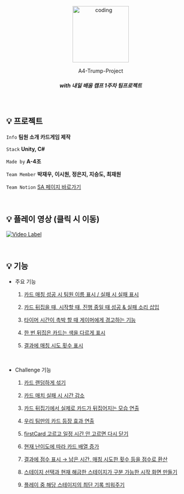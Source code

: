 <p align="center">
    <img src="https://github.com/JeongEunJi1127/practice/assets/43170505/065e856c-5190-42c3-9841-fbad23313aa5" alt="coding" width="150px" />
</p>
<p align="center"> A4-Trump-Project  </p>

##### <p align="center"> <b> _with 내일 배움 캠프 1주차 팀프로젝트_ </b>


<br/>


## :bulb: 프로젝트  
 `Info` **팀원 소개 카드게임 제작**

 `Stack` **Unity, C#**   

 `Made by` **A-4조** 
 
 `Team Member` **박재우, 이시원, 정은지, 지승도, 최재원**
 
 `Team Notion` [SA 페이지 바로가기](https://www.notion.so/teamsparta/A-4-Four-Complete-FC-4-03624d1601534897a5d72c723f64c223)

<br/>

## :bulb: 플레이 영상 (클릭 시 이동)

[![Video Label](http://img.youtube.com/vi/fN7Nprhum38/0.jpg)](https://youtu.be/fN7Nprhum38) 

<br/>

## :bulb: 기능
- 주요 기능
    1. [카드 매칭 성공 시 팀원 이름 표시 / 실패 시 실패 표시](https://www.notion.so/teamsparta/fc39c333323b4e619bb33ab021e20443)  

    2. [카드 뒤집을 때, 시작할 때, 진행 중일 때 성공 & 실패 소리 삽입](https://www.notion.so/teamsparta/cc319c4e1ec54c418a2d4e9c96bdabf6)  

    3. [타이머 시간이 촉박 할 때 게이머에게 경고하는 기능](https://www.notion.so/teamsparta/TimerRedSound-1a51e5a3c2104c24b4330f11ff7311fa)     

    4. [한 번 뒤집은 카드는 색을 다르게 표시](https://www.notion.so/teamsparta/Flipped-Card-Change-to-Grey-Color-7f279ce1eafa49cc90793f54c63c3a27)  

    5. [결과에 매칭 시도 횟수 표시](https://www.notion.so/teamsparta/84b51100da454878ac62fe42f4e4a3e0)

<br/>
 
- Challenge 기능
    1. [카드 랜덤하게 섞기](https://www.notion.so/teamsparta/95626fec996b426fa0a4aea809e31b5e)  

    2. [카드 매치 실패 시 시간 감소](https://www.notion.so/teamsparta/MatchFailCountDown-682ee328a4f84e8e82f75c55a8451a60)    

    3. [카드 뒤집기에서 실제로 카드가 뒤집어지는 모습 연출](https://www.notion.so/teamsparta/CardFlilpAnim-6959046ed9864fb08541009d604708ca)  
       
    4. [우리 팀만의 카드 등장 효과 연출](https://www.notion.so/teamsparta/StartCardAnim-acc072e8d8d04678b59553085e25eea3)    

    5. [firstCard 고르고 일정 시간 안 고르면 다시 닫기](https://www.notion.so/teamsparta/FlipTimeLimit-6d882594d8454f9bb4620c96fb880ae3)  
        
    6. [현재 난이도에 따라 카드 배열 증가](https://www.notion.so/teamsparta/e1c253d9cb79428f8d90f59e46c5645c)   

    7. [결과에 점수 표시 → 남은 시간, 매칭 시도한 횟수 등을 점수로 환산](https://www.notion.so/teamsparta/Score-7bfb1a1c98c04427a5db6f0baa53f3bb)  

    8. [스테이지 선택과 현재 해금한 스테이지가 구분 가능한 시작 화면 만들기](https://www.notion.so/teamsparta/Lock-UnLock-64503d7f367a434585d0731a96e1b93e?pvs=23)    

    9. [플레이 중 해당 스테이지의 최단 기록 띄워주기](https://www.notion.so/teamsparta/dc5dcf865a9a4433809d1bf56a40e1cc)  

